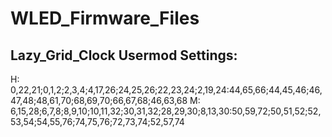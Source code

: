 # WLED_Firmware_Files

## Lazy_Grid_Clock Usermod Settings:

H: 0,22,21;0,1,2;2,3,4;4,17,26;24,25,26;22,23,24;2,19,24:44,65,66;44,45,46;46,47,48;48,61,70;68,69,70;66,67,68;46,63,68
M: 6,15,28;6,7,8;8,9,10;10,11,32;30,31,32;28,29,30;8,13,30:50,59,72;50,51,52;52,53,54;54,55,76;74,75,76;72,73,74;52,57,74
